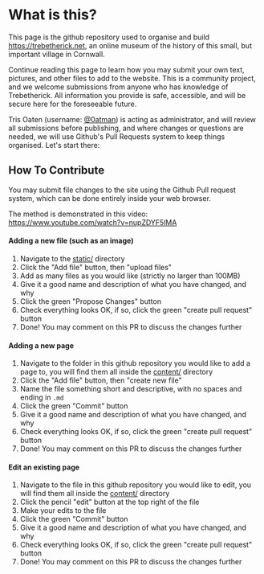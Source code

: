 # What is this?

This page is the github repository used to organise and build <https://trebetherick.net>, an online museum of the history of this small, but important village in Cornwall.

Continue reading this page to learn how you may submit your own text, pictures, and other files to add to the website. This is a community project, and we welcome submissions from anyone who has knowledge of Trebetherick. All information you provide is safe, accessible, and will be secure here for the foreseeable future.

Tris Oaten (username: [@0atman](https://github.com/0atman)) is acting as administrator, and will review all submissions before publishing, and where changes or questions are needed, we will use Github's Pull Requests system to keep things organised. Let's start there:

## How To Contribute

You may submit file changes to the site using the Github Pull request system, which can be done entirely inside your web browser.

The method is demonstrated in this video:
https://www.youtube.com/watch?v=nupZDYF5lMA

#### Adding a new file (such as an image)
1. Navigate to the [static/](https://github.com/0atman/trebetherick.net/tree/main/static) directory
2. Click the "Add file" button, then "upload files"
3. Add as many files as you would like (strictly no larger than 100MB)
4. Give it a good name and description of what you have changed, and why
6. Click the green "Propose Changes" button
8. Check everything looks OK, if so, click the green "create pull request" button
9. Done! You may comment on this PR to discuss the changes further

#### Adding a new page
1. Navigate to the folder in this github repository you would like to add a page to, you will find them all inside the [content/](https://github.com/0atman/trebetherick.net/tree/main/content) directory
2. Click the "Add file" button, then "create new file"
5. Name the file something short and descriptive, with no spaces and ending in `.md`
6. Click the green "Commit" button
7. Give it a good name and description of what you have changed, and why
8. Check everything looks OK, if so, click the green "create pull request" button
9. Done! You may comment on this PR to discuss the changes further

#### Edit an existing page
1. Navigate to the file in this github repository you would like to edit, you will find them all inside the [content/](https://github.com/0atman/trebetherick.net/tree/main/content) directory
2. Click the pencil "edit" button at the top right of the file
4. Make your edits to the file
5. Click the green "Commit" button
6. Give it a good name and description of what you have changed, and why
7. Check everything looks OK, if so, click the green "create pull request" button
8. Done! You may comment on this PR to discuss the changes further


